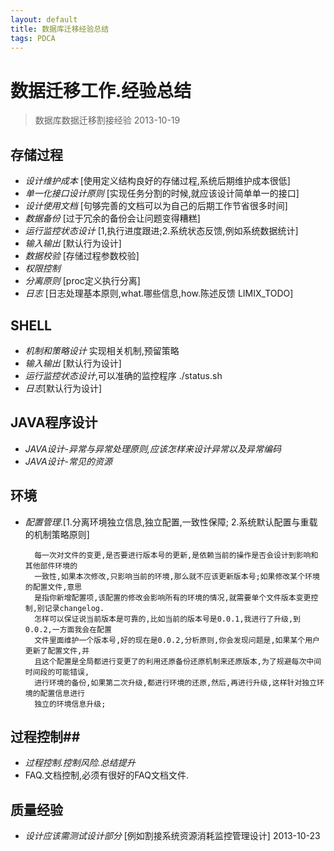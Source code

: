 ```yaml
---
layout: default
title: 数据库迁移经验总结
tags: PDCA
---
```

# 数据迁移工作.经验总结 #
> 数据库数据迁移割接经验 2013-10-19

## 存储过程 ## 
* *设计维护成本* [使用定义结构良好的存储过程,系统后期维护成本很低]
* *单一化接口设计原则* [实现任务分割的时候,就应该设计简单单一的接口]
* *设计使用文档* [句够完善的文档可以为自己的后期工作节省很多时间]
* *数据备份* [过于冗余的备份会让问题变得糟糕]
* *运行监控状态设计* [1,执行进度跟进;2.系统状态反馈,例如系统数据统计]
* *输入输出* [默认行为设计]
* *数据校验* [存储过程参数校验]
* *权限控制*
* *分离原则* [proc定义执行分离]
* *日志* [日志处理基本原则,what.哪些信息,how.陈述反馈 LIMIX_TODO]

## SHELL ##
* *机制和策略设计* 实现相关机制,预留策略 
* *输入输出* [默认行为设计]
* *运行监控状态设计*,可以准确的监控程序 ./status.sh
* *日志*[默认行为设计]

## JAVA程序设计 ##
* *JAVA设计-异常与异常处理原则,应该怎样来设计异常以及异常编码*
* *JAVA设计-常见的资源*

## 环境 ##
* *配置管理*.[1.分离环境独立信息,独立配置,一致性保障; 2.系统默认配置与重载的机制策略原则]

        每一次对文件的变更,是否要进行版本号的更新,是依赖当前的操作是否会设计到影响和其他部件环境的
        一致性,如果本次修改,只影响当前的环境,那么就不应该更新版本号;如果修改某个环境的配置文件,意思
        是指你新增配置项,该配置的修改会影响所有的环境的情况,就需要单个文件版本变更控制,别记录changelog.
        怎样可以保证说当前版本是可靠的,比如当前的版本号是0.0.1,我进行了升级,到0.0.2,一方面我会在配置
        文件里面维护一个版本号,好的现在是0.0.2,分析原则,你会发现问题是,如果某个用户更新了配置文件,并
        且这个配置是全局都进行变更了的利用还原备份还原机制来还原版本,为了规避每次中间时间段的可能错误,
        进行环境的备份,如果第二次升级,都进行环境的还原,然后,再进行升级,这样针对独立环境的配置信息进行
        独立的环境信息升级;


## 过程控制##
* *过程控制.控制风险.总结提升*
* FAQ.文档控制,必须有很好的FAQ文档文件.

## 质量经验 ##
* *设计应该需测试设计部分* [例如割接系统资源消耗监控管理设计] 2013-10-23
